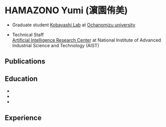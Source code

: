 # HAMAZONO Yumi (濵園侑美)
- Graduate student
[Kobayashi Lab](https://www.koba.is.ocha.ac.jp/kobalab/) at [Ochanomizu university](https://www.ocha.ac.jp/)  

- Technical Staff  
[Artificial Intelligence Research Center](https://www.airc.aist.go.jp/) at National Institute of Advanced Industrial Science and Technology (AIST)


## Publications

## Education
- 
- 
-

## Experience